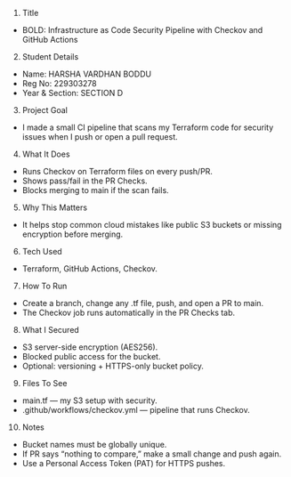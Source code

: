 
1) Title
- BOLD: Infrastructure as Code Security Pipeline with Checkov and GitHub Actions

2) Student Details
- Name: HARSHA VARDHAN BODDU
- Reg No: 229303278
- Year & Section: SECTION D

3) Project Goal
- I made a small CI pipeline that scans my Terraform code for security issues when I push or open a pull request.

4) What It Does
- Runs Checkov on Terraform files on every push/PR.
- Shows pass/fail in the PR Checks.
- Blocks merging to main if the scan fails.

5) Why This Matters
- It helps stop common cloud mistakes like public S3 buckets or missing encryption before merging.

6) Tech Used
- Terraform, GitHub Actions, Checkov.

7) How To Run
- Create a branch, change any .tf file, push, and open a PR to main.
- The Checkov job runs automatically in the PR Checks tab.

8) What I Secured
- S3 server-side encryption (AES256).
- Blocked public access for the bucket.
- Optional: versioning + HTTPS-only bucket policy.

9) Files To See
- main.tf — my S3 setup with security.
- .github/workflows/checkov.yml — pipeline that runs Checkov.

10) Notes
- Bucket names must be globally unique.
- If PR says “nothing to compare,” make a small change and push again.
- Use a Personal Access Token (PAT) for HTTPS pushes.
